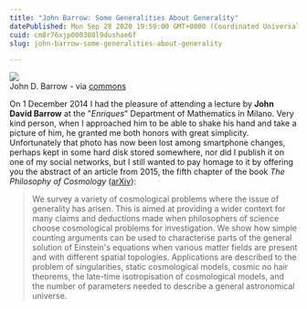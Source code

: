 ```yaml
---
title: "John Barrow: Some Generalities About Generality"
datePublished: Mon Sep 28 2020 19:59:00 GMT+0000 (Coordinated Universal Time)
cuid: cm8r76xjp000308l9dushae6f
slug: john-barrow-some-generalities-about-generality

---
```



![](https://cdn.hashnode.com/res/hashnode/image/upload/v1743070534937/8070576f-a3a4-4017-a4e3-20dba5d6294b.jpeg)  
John D. Barrow - via [commons](https://commons.wikimedia.org/wiki/File:John_Barrow.jpg)

On 1 December 2014 I had the pleasure of attending a lecture by **John David Barrow** at the "_Enriques_" Department of Mathematics in Milano. Very kind person, when I approached him to be able to shake his hand and take a picture of him, he granted me both honors with great simplicity. Unfortunately that photo has now been lost among smartphone changes, perhaps kept in some hard disk stored somewhere, nor did I publish it on one of my social networks, but I still wanted to pay homage to it by offering you the abstract of an article from 2015, the fifth chapter of the book _The Philosophy of Cosmology_ ([arXiv](https://arxiv.org/abs/1503.05723)):

> We survey a variety of cosmological problems where the issue of generality has arisen. This is aimed at providing a wider context for many claims and deductions made when philosophers of science choose cosmological problems for investigation. We show how simple counting arguments can be used to characterise parts of the general solution of Einstein's equations when various matter fields are present and with different spatial topologies. Applications are described to the problem of singularities, static cosmological models, cosmic no hair theorems, the late-time isotropisation of cosmological models, and the number of parameters needed to describe a general astronomical universe.